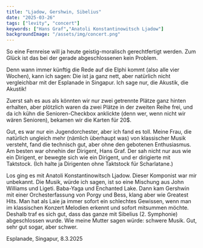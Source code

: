 ```yaml
---
title: "Ljadow, Gershwin, Sibelius"
date: "2025-03-26"
tags: ["levity", "concert"]
keywords: ["Hans Graf","Anatoli Konstantinowitsch Ljadow"]
backgroundImage: "/assets/img/concert.png"
---
```

So eine Fernreise will ja heute geistig-moralisch gerechtfertigt werden. Zum Glück ist das bei der gerade abgeschlossenen kein Problem.

Denn wann immer künftig die Rede auf die Elphi kommt (also alle vier Wochen), kann ich sagen: Die ist ja ganz nett, aber natürlich nicht vergleichbar mit der Esplanade in Singapur. Ich sage nur, die Akustik, die Akustik!

Zuerst sah es aus als könnten wir nur zwei getrennte Plätze ganz hinten erhalten, aber plötzlich waren da zwei Plätze in der zweiten Reihe frei, und da ich kühn die Senioren-Checkbox anklickte (denn wer, wenn nicht wir wären Senioren), bekamen wir die Karten für 20$. 

Gut, es war nur ein Jugendorchester, aber ich fand es toll. Meine Frau, die natürlich ungleich mehr (nämlich überhaupt was) von klassischer Musik versteht, fand die technisch gut, aber ohne den gebotenen Enthusiasmus. Am besten war ohnehin der Dirigent, Hans Graf. Der sah nicht nur aus wie ein Dirigent, er bewegte sich wie ein Dirigent, und er dirigierte mit Taktstock. (Ich halte ja Dirigenten ohne Taktstock für Scharlatane.)

Los ging es mit Anatoli Konstantinowitsch Ljadow. Dieser Komponist war mir unbekannt. Die Musik, würde ich sagen, ist so eine Mischung aus John Williams und Ligeti. Baba-Yaga und Enchanted Lake. Dann kam Gershwin mit einer Orchesterfassung von Porgy und Bess, klang aber wie Greatest Hits. Man hat als Laie ja immer sofort ein schlechtes Gewissen, wenn man im klassischen Konzert Melodien erkennt und sofort mitsummen möchte. Deshalb traf es sich gut, dass das ganze mit Sibelius (2. Symphonie) abgeschlossen wurde. Wie meine Mutter sagen würde: schwere Musik. Gut, sehr gut sogar, aber schwer.

Esplanade, Singapur, 8.3.2025
